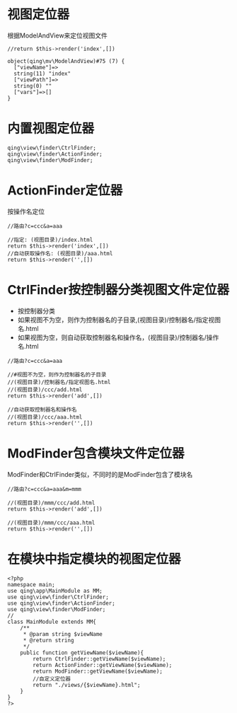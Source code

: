 
# 视图定位器


根据ModelAndView来定位视图文件

```
//return $this->render('index',[])

object(qing\mv\ModelAndView)#75 (7) {
  ["viewName"]=>
  string(11) "index"
  ["viewPath"]=>
  string(0) ""
  ["vars"]=>[]
}  

```

# 内置视图定位器

```
qing\view\finder\CtrlFinder;
qing\view\finder\ActionFinder;
qing\view\finder\ModFinder;
```

# ActionFinder定位器

按操作名定位

```
//路由?c=ccc&a=aaa

//指定: (视图目录)/index.html
return $this->render('index',[])
//自动获取操作名: (视图目录)/aaa.html
return $this->render('',[])
```

# CtrlFinder按控制器分类视图文件定位器

- 按控制器分类
- 如果视图不为空，则作为控制器名的子目录,(视图目录)/控制器名/指定视图名.html
- 如果视图为空，则自动获取控制器名和操作名，(视图目录)/控制器名/操作名.html

```
//路由?c=ccc&a=aaa

//#视图不为空，则作为控制器名的子目录
//(视图目录)/控制器名/指定视图名.html
//(视图目录)/ccc/add.html
return $this->render('add',[])

//自动获取控制器名和操作名
//(视图目录)/ccc/aaa.html
return $this->render('',[])
```

# ModFinder包含模块文件定位器

ModFinder和CtrlFinder类似，不同时的是ModFinder包含了模块名

```
//路由?c=ccc&a=aaa&m=mmm

//(视图目录)/mmm/ccc/add.html
return $this->render('add',[])

//(视图目录)/mmm/ccc/aaa.html
return $this->render('',[])
```

# 在模块中指定模块的视图定位器

```
<?php
namespace main;
use qing\app\MainModule as MM;
use qing\view\finder\CtrlFinder;
use qing\view\finder\ActionFinder;
use qing\view\finder\ModFinder;
//
class MainModule extends MM{
	/**
	 * @param string $viewName
	 * @return string
	 */
	public function getViewName($viewName){
		return CtrlFinder::getViewName($viewName);
		return ActionFinder::getViewName($viewName);
		return ModFinder::getViewName($viewName);
		//自定义定位器
		return "./views/{$viewName}.html";
	}
}
?>
```
